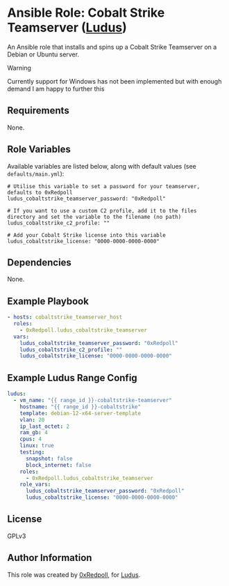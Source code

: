 # Ansible Role: Cobalt Strike Teamserver ([Ludus](https://ludus.cloud))

An Ansible role that installs and spins up a Cobalt Strike Teamserver on a Debian or Ubuntu server.

> [!WARNING]
> Currently support for Windows has not been implemented but with enough demand I am happy to further this

## Requirements
None.

## Role Variables

Available variables are listed below, along with default values (see `defaults/main.yml`):

    # Utilise this variable to set a password for your teamserver, defaults to 0xRedpoll
    ludus_cobaltstrike_teamserver_password: "0xRedpoll"

    # If you want to use a custom C2 profile, add it to the files directory and set the variable to the filename (no path)
    ludus_cobaltstrike_c2_profile: ""

    # Add your Cobalt Strike license into this variable
    ludus_cobaltstrike_license: "0000-0000-0000-0000"

## Dependencies

None.

## Example Playbook

```yaml
- hosts: cobaltstrike_teamserver_host
  roles:
    - 0xRedpoll.ludus_cobaltstrike_teamserver
  vars:
    ludus_cobaltstrike_teamserver_password: "0xRedpoll"
    ludus_cobaltstrike_c2_profile: ""
    ludus_cobaltstrike_license: "0000-0000-0000-0000"
```

## Example Ludus Range Config

```yaml
ludus:
  - vm_name: "{{ range_id }}-cobaltstrike-teamserver"
    hostname: "{{ range_id }}-cobaltstrike"
    template: debian-12-x64-server-template
    vlan: 20
    ip_last_octet: 2
    ram_gb: 4
    cpus: 4
    linux: true
    testing:
      snapshot: false
      block_internet: false
    roles:
      - 0xRedpoll.ludus_cobaltstrike_teamserver
    role_vars:
      ludus_cobaltstrike_teamserver_password: "0xRedpoll"
      ludus_cobaltstrike_license: "0000-0000-0000-0000"
```

## License

[//]: # (If you change the License type, be sure to change the actual LICENSE file as well)
GPLv3

## Author Information

This role was created by [0xRedpoll](https://github.com/0xRedpoll), for [Ludus](https://ludus.cloud/).
